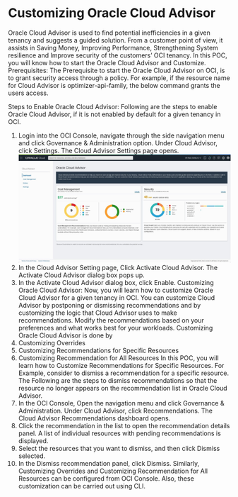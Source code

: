 # Customizing Oracle Cloud Advisor #
Oracle Cloud Advisor is used to find potential inefficiencies in a given tenancy and suggests a guided solution. From a customer point of view, it assists in Saving Money, Improving Performance, Strengthening System resilience and Improve security of the customers’ OCI tenancy.
In this POC, you will know how to start the Oracle Cloud Advisor and Customize. 
Prerequisites: The Prerequisite to start the Oracle Cloud Advisor on OCI, is to grant security access through a policy. For example, if the resource name for Cloud Advisor is optimizer-api-family, the below command grants the users access.

Steps to Enable Oracle Cloud Advisor: Following are the steps to enable Oracle Cloud Advisor, if it is not enabled by default for a given tenancy in OCI.
1.	Login into the OCI Console, navigate through the side navigation menu and click Governance & Administration option. Under Cloud Advisor, click Settings. The Cloud Advisor Settings page opens.
 ![Alt text](https://github.com/Protontech-1803/devops/blob/master/CustomizingOracleCloudAdvisor/img/1.png)
2.	In the Cloud Advisor Setting page, Click Activate Cloud Advisor. The Activate Cloud Advisor dialog box pops up.
3.	In the Activate Cloud Advisor dialog box, click Enable.
Customizing Oracle Cloud Advisor: Now, you will learn how to customize Oracle Cloud Advisor for a given tenancy in OCI. You can customize Cloud Advisor by postponing or dismissing recommendations and by customizing the logic that Cloud Advisor uses to make recommendations. Modify the recommendations based on your preferences and what works best for your workloads. Customizing Oracle Cloud Advisor is done by
1.	Customizing Overrides
2.	Customizing Recommendations for Specific Resources
3.	Customizing Recommendation for All Resources
In this POC, you will learn how to Customize Recommendations for Specific Resources.  For Example, consider to dismiss a recommendation for a specific resource.  The Following are the steps to dismiss recommendations so that the resource no longer appears on the recommendation list in Oracle Cloud Advisor.
1.	In the OCI Console, Open the navigation menu and click Governance & Administration. Under Cloud Advisor, click Recommendations. The Cloud Advisor Recommendations dashboard opens.
2.	Click the recommendation in the list to open the recommendation details panel. A list of individual resources with pending recommendations is displayed.
3.	Select the resources that you want to dismiss, and then click Dismiss selected.
4.	In the Dismiss recommendation panel, click Dismiss.
Similarly, Customizing Overrides and Customizing Recommendation for All Resources can be configured from OCI Console. Also, these customization can be carried out using CLI.



